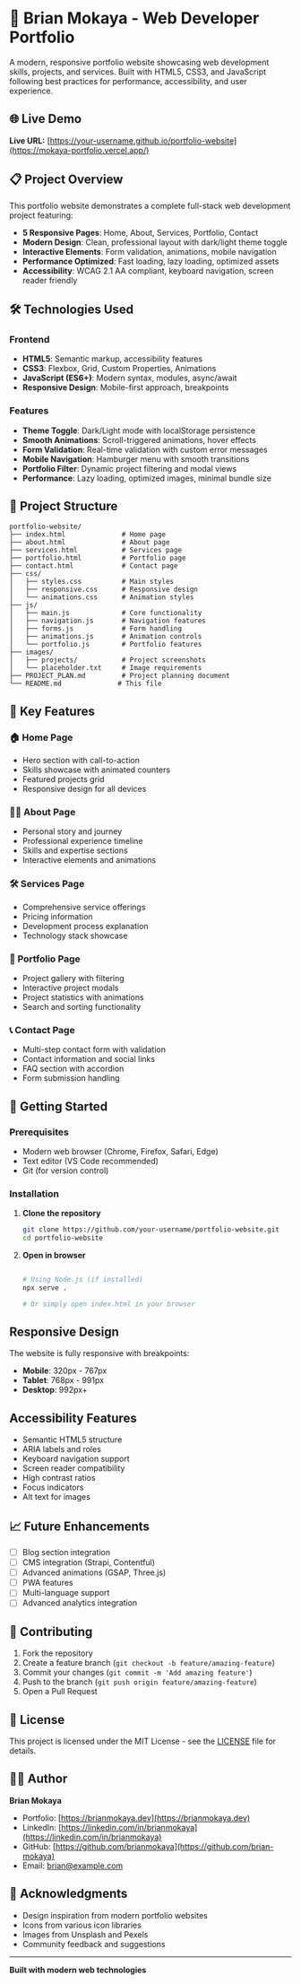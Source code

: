 # 🚀 Brian Mokaya - Web Developer Portfolio

A modern, responsive portfolio website showcasing web development skills, projects, and services. Built with HTML5, CSS3, and JavaScript following best practices for performance, accessibility, and user experience.

## 🌐 Live Demo

**Live URL:** [https://your-username.github.io/portfolio-website](https://mokaya-portfolio.vercel.app/)

## 📋 Project Overview

This portfolio website demonstrates a complete full-stack web development project featuring:

- **5 Responsive Pages**: Home, About, Services, Portfolio, Contact
- **Modern Design**: Clean, professional layout with dark/light theme toggle
- **Interactive Elements**: Form validation, animations, mobile navigation
- **Performance Optimized**: Fast loading, lazy loading, optimized assets
- **Accessibility**: WCAG 2.1 AA compliant, keyboard navigation, screen reader friendly

## 🛠️ Technologies Used

### Frontend
- **HTML5**: Semantic markup, accessibility features
- **CSS3**: Flexbox, Grid, Custom Properties, Animations
- **JavaScript (ES6+)**: Modern syntax, modules, async/await
- **Responsive Design**: Mobile-first approach, breakpoints

### Features
- **Theme Toggle**: Dark/Light mode with localStorage persistence
- **Smooth Animations**: Scroll-triggered animations, hover effects
- **Form Validation**: Real-time validation with custom error messages
- **Mobile Navigation**: Hamburger menu with smooth transitions
- **Portfolio Filter**: Dynamic project filtering and modal views
- **Performance**: Lazy loading, optimized images, minimal bundle size

## 📁 Project Structure

```
portfolio-website/
├── index.html              # Home page
├── about.html              # About page
├── services.html           # Services page
├── portfolio.html          # Portfolio page
├── contact.html            # Contact page
├── css/
│   ├── styles.css          # Main styles
│   ├── responsive.css      # Responsive design
│   └── animations.css      # Animation styles
├── js/
│   ├── main.js             # Core functionality
│   ├── navigation.js       # Navigation features
│   ├── forms.js            # Form handling
│   ├── animations.js       # Animation controls
│   └── portfolio.js        # Portfolio features
├── images/
│   ├── projects/           # Project screenshots
│   └── placeholder.txt     # Image requirements
├── PROJECT_PLAN.md         # Project planning document
└── README.md              # This file
```

## 🎯 Key Features

### 🏠 Home Page
- Hero section with call-to-action
- Skills showcase with animated counters
- Featured projects grid
- Responsive design for all devices

### 👨‍💻 About Page
- Personal story and journey
- Professional experience timeline
- Skills and expertise sections
- Interactive elements and animations

### 🛠️ Services Page
- Comprehensive service offerings
- Pricing information
- Development process explanation
- Technology stack showcase

### 💼 Portfolio Page
- Project gallery with filtering
- Interactive project modals
- Project statistics with animations
- Search and sorting functionality

### 📞 Contact Page
- Multi-step contact form with validation
- Contact information and social links
- FAQ section with accordion
- Form submission handling

## 🚀 Getting Started

### Prerequisites
- Modern web browser (Chrome, Firefox, Safari, Edge)
- Text editor (VS Code recommended)
- Git (for version control)

### Installation

1. **Clone the repository**
   ```bash
   git clone https://github.com/your-username/portfolio-website.git
   cd portfolio-website
   ```

2. **Open in browser**
   ```bash
   
   # Using Node.js (if installed)
   npx serve .
   
   # Or simply open index.html in your browser
   ```

## Responsive Design

The website is fully responsive with breakpoints:
- **Mobile**: 320px - 767px
- **Tablet**: 768px - 991px
- **Desktop**: 992px+

## Accessibility Features

- Semantic HTML5 structure
- ARIA labels and roles
- Keyboard navigation support
- Screen reader compatibility
- High contrast ratios
- Focus indicators
- Alt text for images


## 📈 Future Enhancements

- [ ] Blog section integration
- [ ] CMS integration (Strapi, Contentful)
- [ ] Advanced animations (GSAP, Three.js)
- [ ] PWA features
- [ ] Multi-language support
- [ ] Advanced analytics integration

## 🤝 Contributing

1. Fork the repository
2. Create a feature branch (`git checkout -b feature/amazing-feature`)
3. Commit your changes (`git commit -m 'Add amazing feature'`)
4. Push to the branch (`git push origin feature/amazing-feature`)
5. Open a Pull Request

## 📄 License

This project is licensed under the MIT License - see the [LICENSE](LICENSE) file for details.

## 👨‍💻 Author

**Brian Mokaya**
- Portfolio: [https://brianmokaya.dev](https://brianmokaya.dev)
- LinkedIn: [https://linkedin.com/in/brianmokaya](https://linkedin.com/in/brianmokaya)
- GitHub: [https://github.com/brianmokaya](https://github.com/brian-mokaya)
- Email: brian@example.com

## 🙏 Acknowledgments

- Design inspiration from modern portfolio websites
- Icons from various icon libraries
- Images from Unsplash and Pexels
- Community feedback and suggestions

---

**Built with modern web technologies**
